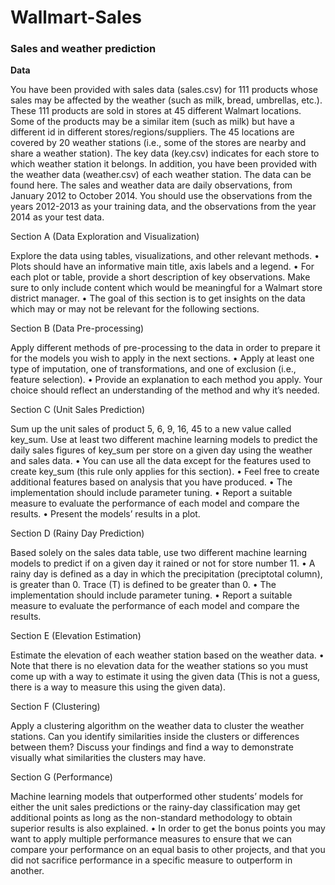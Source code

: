 # Wallmart-Sales
### Sales and weather prediction

**Data**

You have been provided with sales data (sales.csv) for 111 products whose sales may be affected by the weather (such as milk, bread, umbrellas, etc.). These 111 products are sold in stores at 45 different Walmart locations. Some of the products may be a similar item (such as milk) but have a different id in different stores/regions/suppliers.
The 45 locations are covered by 20 weather stations (i.e., some of the stores are nearby and share a weather station). The key data (key.csv) indicates for each store to which weather station it belongs.
In addition, you have been provided with the weather data (weather.csv) of each weather station.
The data can be found here.
The sales and weather data are daily observations, from January 2012 to October 2014.
You should use the observations from the years 2012-2013 as your training data, and the observations from the year 2014 as your test data.

Section A (Data Exploration and Visualization)

Explore the data using tables, visualizations, and other relevant methods.
• Plots should have an informative main title, axis labels and a legend.
• For each plot or table, provide a short description of key observations. Make sure to only include content which would be meaningful for a Walmart store district manager.
• The goal of this section is to get insights on the data which may or may not be relevant for the following sections.


Section B (Data Pre-processing)

Apply different methods of pre-processing to the data in order to prepare it
for the models you wish to apply in the next sections.
• Apply at least one type of imputation, one of transformations, and one
of exclusion (i.e., feature selection).
• Provide an explanation to each method you apply. Your choice should
reflect an understanding of the method and why it’s needed.

Section C (Unit Sales Prediction)

Sum up the unit sales of product 5, 6, 9, 16, 45 to a new value called key_sum.
Use at least two different machine learning models to predict the daily sales
figures of key_sum per store on a given day using the weather and sales data.
• You can use all the data except for the features used to create key_sum
(this rule only applies for this section).
• Feel free to create additional features based on analysis that you have
produced.
• The implementation should include parameter tuning.
• Report a suitable measure to evaluate the performance of each model
and compare the results.
• Present the models’ results in a plot.

Section D (Rainy Day Prediction)

Based solely on the sales data table, use two different machine learning
models to predict if on a given day it rained or not for store number 11.
• A rainy day is defined as a day in which the precipitation (preciptotal
column), is greater than 0. Trace (T) is defined to be greater than 0.
• The implementation should include parameter tuning.
• Report a suitable measure to evaluate the performance of each model
and compare the results.


Section E (Elevation Estimation)

Estimate the elevation of each weather station based on the weather data.
• Note that there is no elevation data for the weather stations so you must come up with a way to estimate it using the given data (This is not a guess, there is a way to measure this using the given data).

Section F (Clustering)

Apply a clustering algorithm on the weather data to cluster the weather stations. Can you identify similarities inside the clusters or differences between them? Discuss your findings and find a way to demonstrate visually what similarities the clusters may have.

Section G (Performance)

Machine learning models that outperformed other students’ models for either the unit sales predictions or the rainy-day classification may get additional points as long as the non-standard methodology to obtain superior results is also explained.
• In order to get the bonus points you may want to apply multiple performance measures to ensure that we can compare your performance on an equal basis to other projects, and that you did not sacrifice performance in a specific measure to outperform in another.
